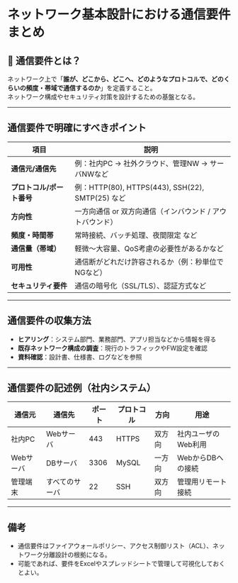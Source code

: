 # ネットワーク基本設計における通信要件まとめ

## 🔧 通信要件とは？
ネットワーク上で「**誰が、どこから、どこへ、どのようなプロトコルで、どのくらいの頻度・帯域で通信するのか**」を定義すること。  
ネットワーク構成やセキュリティ対策を設計するための基盤となる。

---

##  通信要件で明確にすべきポイント

| 項目 | 説明 |
|------|------|
| **通信元/通信先** | 例：社内PC → 社外クラウド、管理NW → サーバNWなど |
| **プロトコル/ポート番号** | 例：HTTP(80), HTTPS(443), SSH(22), SMTP(25) など |
| **方向性** | 一方向通信 or 双方向通信（インバウンド / アウトバウンド） |
| **頻度・時間帯** | 常時接続、バッチ処理、夜間限定 など |
| **通信量（帯域）** | 軽微〜大容量、QoS考慮の必要性があるかなど |
| **可用性** | 通信断がどれだけ許容されるか（例：秒単位でNGなど） |
| **セキュリティ要件** | 通信の暗号化（SSL/TLS）、認証方式など |

---

##  通信要件の収集方法

- **ヒアリング**：システム部門、業務部門、アプリ担当などから情報を得る
- **既存ネットワーク構成の調査**：現行のトラフィックやFW設定を確認
- **資料確認**：設計書、仕様書、ログなどを参照

---

##  通信要件の記述例（社内システム）

| 通信元 | 通信先 | ポート | プロトコル | 方向 | 用途 |
|--------|--------|--------|-------------|------|------|
| 社内PC | Webサーバ | 443 | HTTPS | 双方向 | 社内ユーザのWeb利用 |
| Webサーバ | DBサーバ | 3306 | MySQL | 一方向 | WebからDBへの接続 |
| 管理端末 | すべてのサーバ | 22 | SSH | 双方向 | 管理用リモート接続 |

---

##  備考
- 通信要件はファイアウォールポリシー、アクセス制御リスト（ACL）、ネットワーク分離設計の根拠になる。
- 可能であれば、要件をExcelやスプレッドシートで管理して可視化しておくとよい。
